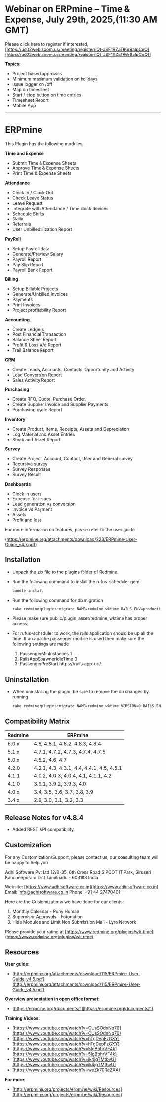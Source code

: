 # Webinar on ERPmine – Time & Expense, July 29th, 2025,(11:30 AM GMT)

Please click here to register if interested,
[https://us02web.zoom.us/meeting/register/iQt-JSF1RZaT66r9aIpCeQ](https://us02web.zoom.us/meeting/register/iQt-JSF1RZaT66r9aIpCeQ)]

**Topics**:
- Project based approvals
- Minimum maximum validation on holidays
- Issue logger on /off
- Map on timesheet
- Start / stop button on time entries
- Timesheet Report
- Mobile App

-----

# ERPmine

This Plugin has the following modules:

**Time and Expense**
- Submit Time & Expense Sheets
- Approve Time & Expense Sheets
- Print Time & Expense Sheets

**Attendance**
- Clock In / Clock Out
- Check Leave Status
- Leave Request
- Integrate with Attendance / Time clock devices
- Schedule Shifts
- Skills
- Referrals
- User Unbilledtilization Report

**PayRoll**
- Setup Payroll data
- Generate/Preview Salary
- Payroll Report
- Pay Slip Report
- Payroll Bank Report

**Billing**
- Setup Billable Projects
- Generate/Unbilled Invoices
- Payments
- Print Invoices
- Project profitability Report

**Accounting**
- Create Ledgers
- Post Financial Transaction
- Balance Sheet Report
- Profit & Loss A/c Report
- Trail Balance Report

**CRM**
- Create Leads, Accounts, Contacts, Opportunity and Activity
- Lead Conversion Report
- Sales Activity Report

**Purchasing**
- Create RFQ, Quote, Purchase Order,
- Create Supplier Invoice and Supplier Payments
- Purchasing cycle Report

**Inventory**
- Create Product, Items, Receipts, Assets and Depreciation
- Log Material and Asset Entries
- Stock and Asset Report

**Survey**
- Create Project, Account, Contact, User and General survey
- Recursive survey
- Survey Responses
- Survey Result

**Dashboards**
- Clock in users
- Expense for issues
- Lead generation vs conversion
- Invoice vs Payment
- Assets
- Profit and loss

For more information on features, please refer to the user guide

(https://erpmine.org/attachments/download/223/ERPmine-User-Guide_v4.7.pdf)
## Installation

- Unpack the zip file to the plugins folder of Redmine.

- Run the following command to install the rufus-scheduler gem
  ```sh
  bundle install
  ```

- Run the following command for db migration
  ```sh
  rake redmine:plugins:migrate NAME=redmine_wktime RAILS_ENV=production
  ```

- Please make sure public/plugin_asset/redmine_wktime has proper access.

- For rufus-scheduler to work, the rails application should be up all the time.
  If an apache passenger module is used then make sure the following settings are made
    1. PassengerMinInstances 1
    2. RailsAppSpawnerIdleTime 0
    3. PassengerPreStart https://rails-app-url/

## Uninstallation

- When uninstalling the plugin, be sure to remove the db changes by running
  ```sh
  rake redmine:plugins:migrate NAME=redmine_wktime VERSION=0 RAILS_ENV=production
  ```

## Compatibility Matrix

| **Redmine** | **ERPmine** |
|-------------|-------------|
| 6.0.x | 4.8, 4.8.1, 4.8.2, 4.8.3, 4.8.4 |
| 5.1.x | 4.7.1, 4.7.2, 4.7.3, 4.7.4, 4.7.5 |
| 5.0.x | 4.5.2, 4.6, 4.7 |
| 4.2.0 | 4.2.1, 4.3, 4.3.1, 4.4, 4.4.1, 4.5, 4.5.1 |
| 4.1.1 | 4.0.2, 4.0.3, 4.0.4, 4.1, 4.1.1, 4.2 |
| 4.1.0 | 3.9.1, 3.9.2, 3.9.3, 4.0 |
| 4.0.x | 3.4, 3.5, 3.6, 3.7, 3.8, 3.9 |
| 3.4.x | 2.9, 3.0, 3.1, 3.2, 3.3 |

## Release Notes for v4.8.4

- Added REST API compatibility

## Customization

For any Customization/Support, please contact us, our consulting team will be happy to help you

Adhi Software Pvt Ltd
12/B-35, 6th Cross Road
SIPCOT IT Park, Siruseri
Kancheepuram Dist
Tamilnadu - 603103
India

Website: [https://www.adhisoftware.co.in](https://www.adhisoftware.co.in)
Email: info@adhisoftware.co.in
Phone: +91 44 27470401

Here are the Customizations we have done for our clients:
1. Monthly Calendar - Puny Human
2. Supervisor Approvals - Fotonation
3. Hide Modules and Limit Non Submission Mail - Lyra Network

Please provide your rating at [https://www.redmine.org/plugins/wk-time](https://www.redmine.org/plugins/wk-time)

## Resources

**User guide**:

- [http://erpmine.org/attachments/download/115/ERPmine-User-Guide_v4.5.pdf](http://erpmine.org/attachments/download/115/ERPmine-User-Guide_v4.5.pdf)

**Overview presentation in open office format**:

- [https://erpmine.org/documents/1](https://erpmine.org/documents/1)

**Training Videos**:

- [https://www.youtube.com/watch?v=CUsSOdnNq70](https://www.youtube.com/watch?v=CUsSOdnNq70)
- [https://www.youtube.com/watch?v=hTgDepFzGXY](https://www.youtube.com/watch?v=hTgDepFzGXY)
- [https://www.youtube.com/watch?v=5IgBbhrVF4k](https://www.youtube.com/watch?v=5IgBbhrVF4k)
- [https://www.youtube.com/watch?v=ik4jgTMtbvU](https://www.youtube.com/watch?v=ik4jgTMtbvU)
- [https://www.youtube.com/watch?v=weZk70ReZXA)

**For more**:

- [http://erpmine.org/projects/erpmine/wiki/Resources](http://erpmine.org/projects/erpmine/wiki/Resources)
